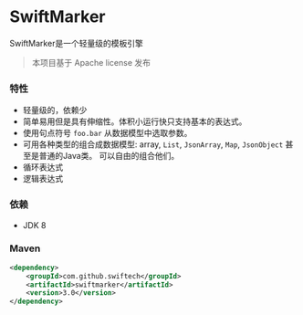 # SwiftMarker

SwiftMarker是一个轻量级的模板引擎

> 本项目基于 Apache license 发布


### 特性
* 轻量级的，依赖少
* 简单易用但是具有伸缩性。体积小运行快只支持基本的表达式。
* 使用句点符号 ```foo.bar``` 从数据模型中选取参数。
* 可用各种类型的组合成数据模型: array, ```List```, ```JsonArray```, ```Map```, ```JsonObject``` 甚至是普通的Java类。 可以自由的组合他们。
* 循环表达式
* 逻辑表达式

### 依赖
* JDK 8

### Maven

```xml
<dependency>
	<groupId>com.github.swiftech</groupId>
	<artifactId>swiftmarker</artifactId>
	<version>3.0</version>
</dependency>
```